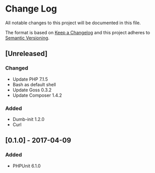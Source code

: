 # Change Log
All notable changes to this project will be documented in this file.

The format is based on [Keep a Changelog](http://keepachangelog.com/)
and this project adheres to [Semantic Versioning](http://semver.org/).

## [Unreleased]
### Changed
- Update PHP 7.1.5
- Bash as default shell
- Update Goss 0.3.2
- Update Composer 1.4.2

### Added
- Dumb-init 1.2.0
- Curl

## [0.1.0] - 2017-04-09
### Added
- PHPUnit 6.1.0
